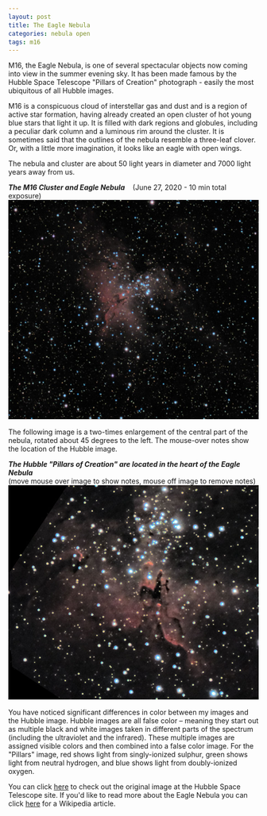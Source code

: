 ```yaml
---
layout: post
title: The Eagle Nebula
categories: nebula open
tags: m16
---
```

M16, the Eagle Nebula, is one of several spectacular objects now coming into view in the summer evening sky. It has been made famous by the Hubble Space Telescope "Pillars of Creation" photograph - easily the most ubiquitous of all Hubble images.

M16 is a conspicuous cloud of interstellar gas and dust and is a region of active star formation, having already created an open cluster of hot young blue stars that light it up. It is filled with dark regions and globules, including a peculiar dark column and a luminous rim around the cluster. It is sometimes said that the outlines of the nebula resemble a three-leaf clover. Or, with a little more imagination, it looks like an eagle with open wings.

The nebula and cluster are about 50 light years in diameter and 7000 light years away from us.

_**The M16 Cluster and Eagle Nebula**_ &nbsp;&nbsp; (June 27, 2020 - 10 min total exposure)<br>
![m16 seen using Celestron RASA 8 and ZWO ASI183MC](../images/m16_2020-06-27T01_50_29_Stack_16bits_239frames_603s_bin2.jpg)


The following image is a two-times enlargement of the central part of the nebula, rotated about 45 degrees to the left. The mouse-over notes show the location of the Hubble image.

_**The Hubble "Pillars of Creation" are located in the heart of the Eagle Nebula**_  <br>(move mouse over image to show notes, mouse off image to remove notes)
<br>
<img src = "../images/m16_2020-06-27T01_50_29_Stack_16bits_239frames_603s_crop_nobin+rot.jpg"
alt = "m16 seen using Celestron RASA 8 and ZWO ASI183MC"
onmouseover = "this.src='../images/m16_2020-06-27t01_50_29_stack_16bits_239frames_603s_crop_nobin+rot_notes.jpg'"
onmouseout = "this.src='../images/m16_2020-06-27T01_50_29_Stack_16bits_239frames_603s_crop_nobin+rot.jpg'"
/>

You have noticed significant differences in color between my images and the Hubble image. Hubble images are all false color – meaning they start out as multiple black and white images taken in different parts of the spectrum (including the ultraviolet and the infrared). These multiple images are assigned visible colors and then combined into a false color image. For the "Pillars" image, red shows light from singly-ionized sulphur, green shows light from neutral hydrogen, and blue shows light from doubly-ionized oxygen.

You can click [here]( https://www.spacetelescope.org/images/opo9544a/) to check out the original image at the Hubble Space Telescope site.
If you'd like to read more about the Eagle Nebula you can click [here](https://en.wikipedia.org/wiki/Eagle_Nebula) for a Wikipedia article.

<!--
I am very pleased at how much detail my modest setup can show in the Eagle Nebula, and my wife is very pleased that it cost WAY less than Hubble's $1.5 billion and counting!
-->
